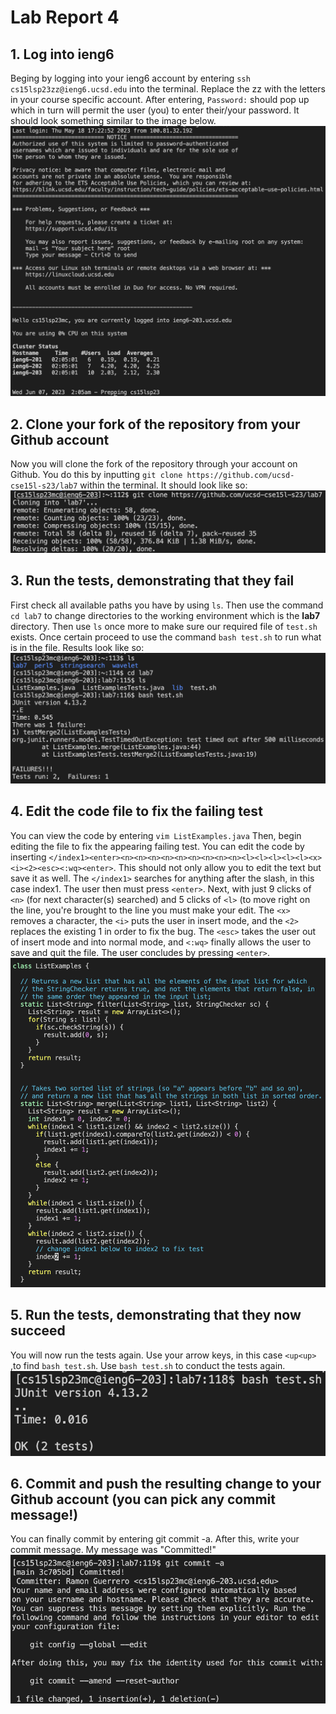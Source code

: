 # Lab Report 4
## 1. Log into ieng6
Beging by logging into your ieng6 account by entering ```ssh cs15lsp23zz@ieng6.ucsd.edu``` into the terminal. Replace the zz with the letters in your course specific account. After entering, ```Password:``` should pop up which in turn will permit the user (you) to enter their/your password. It should look something similar to the image below.\
![Logged in](images/remote.png)
## 2. Clone your fork of the repository from your Github account
Now you will clone the fork of the repository through your account on Github. You do this by inputting ```git clone https://github.com/ucsd-cse15l-s23/lab7``` within the terminal. It should look like so:
![cloned](images/cloned.png)
## 3. Run the tests, demonstrating that they fail
First check all available paths you have by using ```ls```. Then use the command ```cd lab7``` to change directories to the working environment which is the **lab7** directory. Then use ```ls``` once more to make sure our required file of ```test.sh``` exists. Once certain proceed to use the command ```bash test.sh``` to run what is in the file. Results look like so:
![fail](images/failure.png)
## 4. Edit the code file to fix the failing test
You can view the code by entering ```vim ListExamples.java``` Then, begin editing the file to fix the appearing failing test. You can edit the code by inserting ```</index1><enter><n><n><n><n><n><n><n><n><n><l><l><l><l><l><x><i><2><esc><:wq><enter>```. This should not only allow you to edit the text but save it as well. The ```</index1>``` searches for anything after the slash, in this case index1. The user then must press ```<enter>```. Next, with just 9 clicks of ```<n>``` (for next character(s) searched) and 5 clicks of ```<l>``` (to move right on the line, you're brought to the line you must make your edit. The ```<x>``` removes a character, the ```<i>``` puts the user in insert mode, and the ```<2>``` replaces the existing 1 in order to fix the bug. The ```<esc>``` takes the user out of insert mode and into normal mode, and ```<:wq>``` finally allows the user to save and quit the file. The user concludes by pressing ```<enter>```.
![edited](images/vimfile.png)
## 5. Run the tests, demonstrating that they now succeed
You will now run the tests again. Use your arrow keys, in this case ```<up<up>``` ,to find ```bash test.sh```. Use ```bash test.sh``` to conduct the tests again.
![success](images/pass.png)
## 6. Commit and push the resulting change to your Github account (you can pick any commit message!)
You can finally commit by entering git commit -a. After this, write your commit message. My message was "Committed!"
![yay](images/commit.png)
